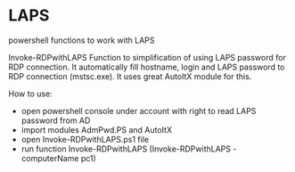 # LAPS
powershell functions to work with LAPS

Invoke-RDPwithLAPS
Function to simplification of using LAPS password for RDP connection. It automatically fill hostname, login and LAPS password to RDP connection (mstsc.exe). It uses great AutoItX module for this.

How to use:
- open powershell console under account with right to read LAPS password from AD
- import modules AdmPwd.PS and AutoItX
- open Invoke-RDPwithLAPS.ps1 file
- run function Invoke-RDPwithLAPS (Invoke-RDPwithLAPS -computerName pc1)
